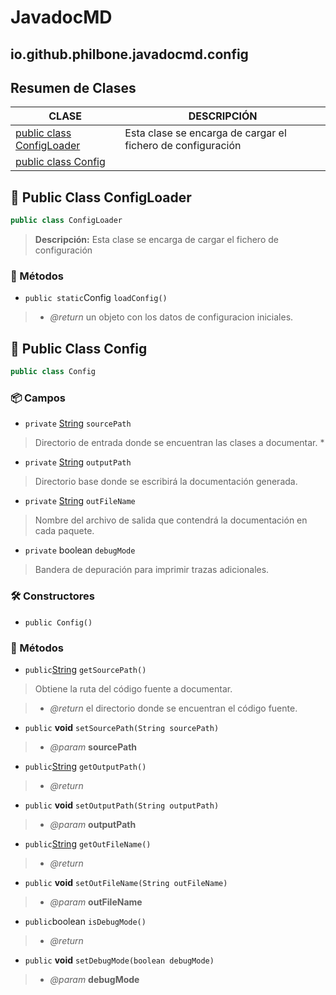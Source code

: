 # JavadocMD

## io.github.philbone.javadocmd.config

## Resumen de Clases


|CLASE|DESCRIPCIÓN|
|---|---|
|[public class ConfigLoader](#-public-class-configloader)|Esta clase se encarga de cargar el fichero de configuración
|[public class Config](#-public-class-config)|
## 📘 Public Class ConfigLoader

```java
public class ConfigLoader
```
> **Descripción:**
> Esta clase se encarga de cargar el fichero de configuración

### 🧮 Métodos

- `public static`Config `loadConfig()`
> - *@return* un objeto con los datos de configuracion iniciales.
## 📘 Public Class Config

```java
public class Config
```
### 📦 Campos

- `private` [String](https://docs.oracle.com/en/java/javase/17/docs/api/java.base/java/lang/String.html) `sourcePath`
> Directorio de entrada donde se encuentran las clases a documentar. *

- `private` [String](https://docs.oracle.com/en/java/javase/17/docs/api/java.base/java/lang/String.html) `outputPath`
> Directorio base donde se escribirá la documentación generada.

- `private` [String](https://docs.oracle.com/en/java/javase/17/docs/api/java.base/java/lang/String.html) `outFileName`
> Nombre del archivo de salida que contendrá la documentación en cada
> paquete.

- `private` boolean `debugMode`
> Bandera de depuración para imprimir trazas adicionales.

### 🛠️ Constructores

- `public Config()`
### 🧮 Métodos

- `public`[String](https://docs.oracle.com/en/java/javase/17/docs/api/java.base/java/lang/String.html) `getSourcePath()`
> Obtiene la ruta del código fuente a documentar.

> - *@return* el directorio donde se encuentran el código fuente.
- `public` **void** `setSourcePath(String sourcePath)`
> - *@param* **sourcePath** 
- `public`[String](https://docs.oracle.com/en/java/javase/17/docs/api/java.base/java/lang/String.html) `getOutputPath()`
> - *@return* 
- `public` **void** `setOutputPath(String outputPath)`
> - *@param* **outputPath** 
- `public`[String](https://docs.oracle.com/en/java/javase/17/docs/api/java.base/java/lang/String.html) `getOutFileName()`
> - *@return* 
- `public` **void** `setOutFileName(String outFileName)`
> - *@param* **outFileName** 
- `public`boolean `isDebugMode()`
> - *@return* 
- `public` **void** `setDebugMode(boolean debugMode)`
> - *@param* **debugMode** 
